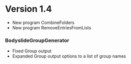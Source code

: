 # Version 1.4

- New program CombineFolders
- New program RemoveEntriesFromLists

### BodyslideGroupGenerator
- Fixed Group output
- Expanded Group output options to a list of group names